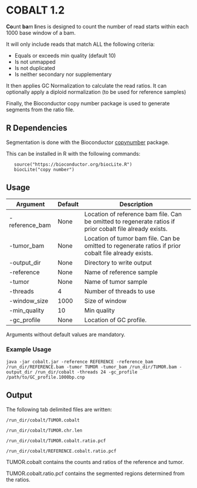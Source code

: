 # COBALT 1.2

**Co**unt **ba**m **l**ines is designed to count the number of read starts within each 1000 base window of a bam.

It will only include reads that match ALL the following criteria:
* Equals or exceeds min quality (default 10)
* Is not unmapped
* Is not duplicated
* Is neither secondary nor supplementary

It then applies GC Normalization to calculate the read ratios. It can optionally apply a diploid normalization (to be used for reference samples)

Finally, the Bioconductor copy number package is used to generate segments from the ratio file.


## R Dependencies
Segmentation is done with the Bioconductor [copynumber](http://bioconductor.org/packages/release/bioc/html/copynumber.html) package.

This can be installed in R with the following commands:
```
   source("https://bioconductor.org/biocLite.R")
   biocLite("copy number")
```


## Usage

Argument | Default | Description
---|---|---
-reference_bam | None | Location of reference bam file. Can be omitted to regenerate ratios if prior cobalt file already exists.
-tumor_bam | None | Location of tumor bam file. Can be omitted to regenerate ratios if prior cobalt file already exists.
-output_dir | None | Directory to write output
-reference | None | Name of reference sample
-tumor | None | Name of tumor sample
-threads | 4 | Number of threads to use
-window_size | 1000 | Size of window
-min_quality | 10 | Min quality
-gc_profile | None | Location of GC profile.

Arguments without default values are mandatory.

### Example Usage

```
java -jar cobalt.jar -reference REFERENCE -reference_bam /run_dir/REFERENCE.bam -tumor TUMOR -tumor_bam /run_dir/TUMOR.bam -output_dir /run_dir/cobalt -threads 24 -gc_profile /path/to/GC_profile.1000bp.cnp
```


## Output
The following tab delimited files are written:

`/run_dir/cobalt/TUMOR.cobalt`

`/run_dir/cobalt/TUMOR.chr.len`

`/run_dir/cobalt/TUMOR.cobalt.ratio.pcf`

`/run_dir/cobalt/REFERENCE.cobalt.ratio.pcf`

TUMOR.cobalt contains the counts and ratios of the reference and tumor.

TUMOR.cobalt.ratio.pcf contains the segmented regions determined from the ratios.
